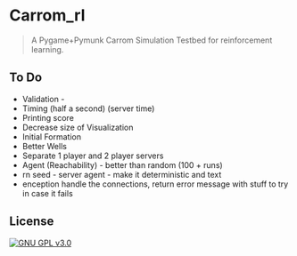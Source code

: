 # Carrom_rl
> A Pygame+Pymunk Carrom Simulation Testbed for reinforcement learning.

## To Do

- Validation - 
- Timing (half a second) (server time)
- Printing score
- Decrease size of Visualization
- Initial Formation
- Better Wells
- Separate 1 player and 2 player servers
- Agent (Reachability) - better than random (100 + runs)
- rn seed - server agent - make it deterministic and text
- enception handle the connections, return error message with stuff to try in case it fails

## License

[![GNU GPL v3.0](http://www.gnu.org/graphics/gplv3-127x51.png)](http://www.gnu.org/licenses/gpl.html)
